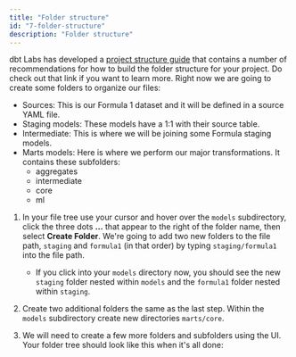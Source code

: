 ```yaml
---
title: "Folder structure" 
id: "7-folder-structure"
description: "Folder structure"
---
```

dbt Labs has developed a [project structure guide](/guides/best-practices/how-we-structure/1-guide-overview/) that contains a number of recommendations for how to build the folder structure for your project. Do check out that link if you want to learn more. Right now we are going to create some folders to organize our files:

- Sources: This is our Formula 1 dataset and it will be defined in a source YAML file.
- Staging models: These models have a 1:1 with their source table.
- Intermediate: This is where we will be joining some Formula staging models.
- Marts models: Here is where we perform our major transformations. It contains these subfolders:
    - aggregates
    - intermediate
    - core
    - ml
1. In your file tree use your cursor and hover over the `models` subdirectory, click the three dots **…** that appear to the right of the folder name, then select **Create Folder**. We're going to add two new folders to the file path, `staging` and `formula1` (in that order) by typing `staging/formula1` into the file path.

    <Lightbox src="/img/guides/dbt-ecosystem/dbt-python-snowpark/7-folder-structure/1-create-folder.png" title="Create folder"/>
    <Lightbox src="/img/guides/dbt-ecosystem/dbt-python-snowpark/7-folder-structure/2-file-path.png" title="Set file path"/>
    
    - If you click into your `models` directory now, you should see the new `staging` folder nested within `models` and the `formula1` folder nested within `staging`.
2. Create two additional folders the same as the last step. Within the `models` subdirectory create new directories `marts/core`.

3. We will need to create a few more folders and subfolders using the UI. Your folder tree should look like this when it's all done:

    <Lightbox src="/img/guides/dbt-ecosystem/dbt-python-snowpark/7-folder-structure/3-tree-of-new-folders.png" title="File tree of new folders"/>

